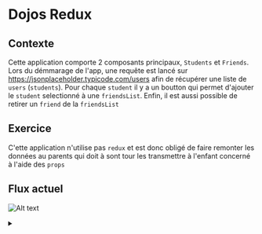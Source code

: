 # Dojos Redux
## Contexte
Cette application comporte 2 composants principaux, `Students` et `Friends`.
Lors du démmarage de l'app, une requête est lancé sur https://jsonplaceholder.typicode.com/users afin de récupérer une liste de `users` (`students`).
Pour chaque `student` il y a un boutton qui permet d'ajouter le `student` selectionné à une `friendsList`. Enfin, il est aussi possible de retirer un `friend` de la `friendsList`
## Exercice
C'ette application n'utilise pas `redux` et est donc obligé de faire remonter les données au parents qui doit à sont tour les transmettre à l'enfant concerné à l'aide des `props`
## Flux actuel
![Alt text](https://g.gravizo.com/source/custom_mark10?https%3A%2F%2Fraw.githubusercontent.com%2FTLmaK0%2Fgravizo%2Fmaster%2FREADME.md)
<details> 
<summary></summary>
custom_mark10
  digraph G {
    size ="4,4";
    main [shape=box];
    main -> parse [weight=8];
    parse -> execute;
    main -> init [style=dotted];
    main -> cleanup;
    execute -> { make_string; printf};
    init -> make_string;
    edge [color=red];
    main -> printf [style=bold,label="100 times"];
    make_string [label="make a string"];
    node [shape=box,style=filled,color=".7 .3 1.0"];
    execute -> compare;
  }
custom_mark10
</details>